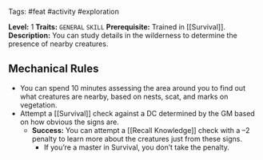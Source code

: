 Tags: #feat #activity #exploration 

**Level:** 1
**Traits:** `GENERAL` `SKILL`
**Prerequisite:** Trained in [[Survival]].
**Description:** You can study details in the wilderness to determine the presence of nearby creatures. 
## Mechanical Rules

- You can spend 10 minutes assessing the area around you to find out what creatures are nearby, based on nests, scat, and marks on vegetation.
- Attempt a [[Survival]] check against a DC determined by the GM based on how obvious the signs are. 
	- **Success:** You can attempt a [[Recall Knowledge]] check with a –2 penalty to learn more about the creatures just from these signs.
		- If you’re a master in Survival, you don’t take the penalty.